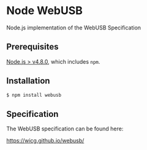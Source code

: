 # Node WebUSB
Node.js implementation of the WebUSB Specification

## Prerequisites

[Node.js > v4.8.0](https://nodejs.org), which includes `npm`.

## Installation

```bash
$ npm install webusb
```

## Specification

The WebUSB specification can be found here:

https://wicg.github.io/webusb/

